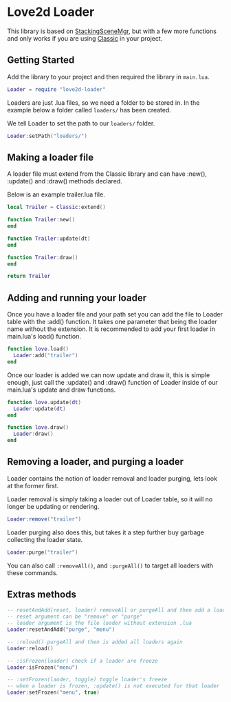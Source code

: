 # Love2d Loader

This library is based on [StackingSceneMgr](https://gitlab.com/V3X3D/love-libs/-/tree/master/StackingSceneMgr), but with a few more functions and only works if you are using [Classic](https://github.com/rxi/classic) in your project.

## Getting Started

Add the library to your project and then required the library in `main.lua`.

```lua
Loader = require "love2d-loader"
```

Loaders are just .lua files, so we need a folder to be stored in. In the example below a folder called `loaders/` has been created. 

We tell Loader to set the path to our `loaders/` folder.

```lua
Loader:setPath("loaders/")
```

## Making a loader file

A loader file must extend from the Classic library and can have :new(), :update() and :draw() methods declared.

Below is an example trailer.lua file.

```lua
local Trailer = Classic:extend()

function Trailer:new()
end

function Trailer:update(dt)
end

function Trailer:draw()
end

return Trailer
```

## Adding and running your loader

Once you have a loader file and your path set you can add the file to Loader table with the :add() function. It takes one parameter that being the loader name without the extension. It is recommended to add your first loader in main.lua's load() function.

```lua
function love.load()
  Loader:add("trailer")
end
```

Once our loader is added we can now update and draw it, this is simple enough, just call the :update() and :draw() function of Loader inside of our main.lua's update and draw functions.

```lua
function love.update(dt)
  Loader:update(dt)
end

function love.draw()
  Loader:draw()
end
```
## Removing a loader, and purging a loader

Loader contains the notion of loader removal and loader purging, lets look at the former first.

Loader removal is simply taking a loader out of Loader table, so it will no longer be updating or rendering.

```lua
Loader:remove("trailer")
```

Loader purging also does this, but takes it a step further buy garbage collecting the loader state.

```lua
Loader:purge("trailer")
```

You can also call `:removeAll()`, and `:purgeAll()` to target all loaders with these commands.

## Extras methods

```lua
-- resetAndAdd(reset, loader) removeAll or purgeAll and then add a loader
-- reset argument can be "remove" or "purge"
-- loader argument is the file loader without extension .lua
Loader:resetAndAdd("purge", "menu")

-- :reload() purgeAll and then is added all loaders again
Loader:reload()

-- :isFrozen(loader) check if a loader are freeze
Loader:isFrozen("menu")

-- :setFrozen(laoder, toggle) toggle loader's freeze
-- when a loader is frozen, :update() is not executed for that loader
Loader:setFrozen("menu", true)
```
